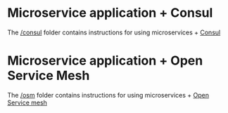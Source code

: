  # Microservice application + Consul

The  [/consul](https://github.com/schneidermichael/master-thesis-project/tree/main/archiv/consul)
 folder contains instructions for using microservices + [Consul](https://www.consul.io/)

  # Microservice application + Open Service Mesh

The  [/osm](https://github.com/schneidermichael/master-thesis-project/tree/main/archiv/osm)
 folder contains instructions for using microservices + [Open Service mesh](https://openservicemesh.io/)